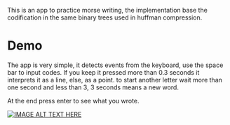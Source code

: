 This is an app to practice morse writing, the implementation base the codification in the same binary trees used in huffman compression.

# Demo
The app is very simple, it detects events from the keyboard, use the space bar to input codes. If you keep it pressed more than 0.3 seconds it interprets it as a line, else, as a point. to start another letter wait more than one second and less than 3, 3 seconds means a new word.

At the end press enter to see what you wrote.

[![IMAGE ALT TEXT HERE](https://img.youtube.com/vi/DHCtswWB0zo/0.jpg)](https://www.youtube.com/watch?v=DHCtswWB0zo)
